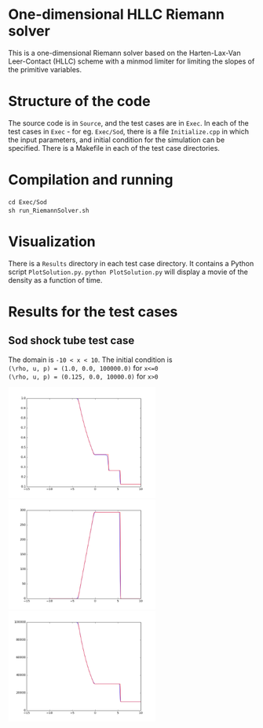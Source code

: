 # One-dimensional HLLC Riemann solver 

This is a one-dimensional Riemann solver based on the Harten-Lax-Van Leer-Contact (HLLC) scheme 
with a minmod limiter for limiting the slopes of the primitive variables. 

# Structure of the code
The source code is in `Source`, and the test cases are in `Exec`. In each of the test cases in 
`Exec` - for eg. `Exec/Sod`, there is a file `Initialize.cpp` in which the input parameters, and 
initial condition for the simulation can be specified. There is a Makefile in each of the test case 
directories.

# Compilation and running 
`cd Exec/Sod`   
`sh run_RiemannSolver.sh`

# Visualization
There is a `Results` directory in each test case directory. It contains a Python script 
`PlotSolution.py`. `python PlotSolution.py` will display a movie of the density as a 
function of time.

# Results for the test cases
## Sod shock tube test case

The domain is `-10 < x < 10`. The initial condition is   
`(\rho, u, p) = (1.0, 0.0, 100000.0)` for `x<=0`   
`(\rho, u, p) = (0.125, 0.0, 10000.0)` for `x>0` 

<img src="Exec/Sod/Results/Comparison_Density.png" alt="Image" width="300">
<img src="Exec/Sod/Results/Comparison_Velocity.png" alt="Image" width="300">
<img src="Exec/Sod/Results/Comparison_Pressure.png" alt="Image" width="300">


